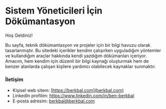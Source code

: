 # Sistem Yöneticileri İçin Dökümantasyon

Hoş Geldiniz!

Bu sayfa, teknik dökümantasyon ve projeler için bir bilgi havuzu olarak tasarlanmıştır. Bu sitedeki içerikler kendim çalışırken uyguladığım yöntemler ve kullandığım araçlar hakkında kendi yazdığım dökümanları içeriyor. Amacım, hem kendim için düzenli bir bilgi kaynağı oluşturmak hem de benzer alanlarda çalışan kişilere yardımcı olabilecek kaynaklar sunmaktır.

### İletişim ###

- Kişisel web sitem: [https://berkbal.com](berkbal.com)
- LinkedIn profilim: https://www.linkedin.com/in/ben-berkbal
- E-posta adresim: berkbal@berkbal.com